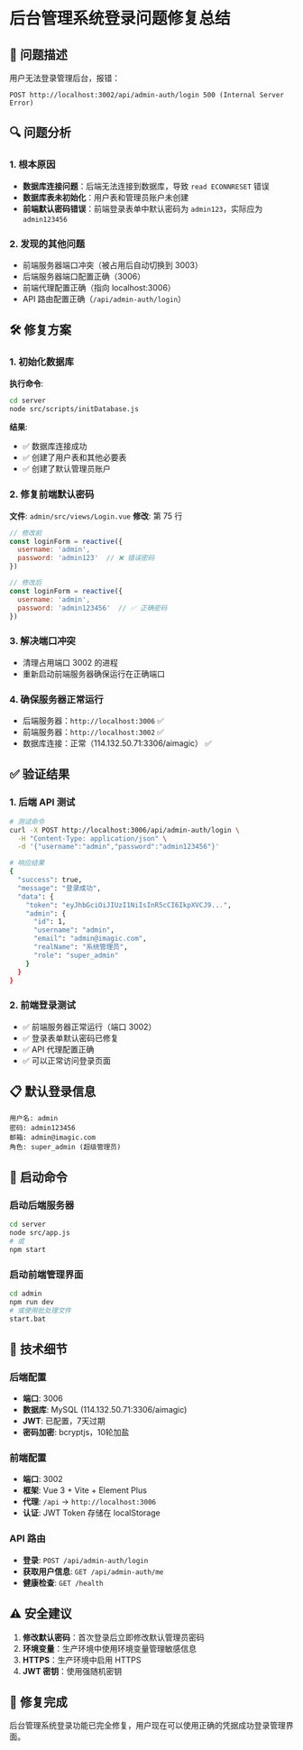 # 后台管理系统登录问题修复总结

## 🎯 问题描述
用户无法登录管理后台，报错：
```
POST http://localhost:3002/api/admin-auth/login 500 (Internal Server Error)
```

## 🔍 问题分析

### 1. 根本原因
- **数据库连接问题**：后端无法连接到数据库，导致 `read ECONNRESET` 错误
- **数据库表未初始化**：用户表和管理员账户未创建
- **前端默认密码错误**：前端登录表单中默认密码为 `admin123`，实际应为 `admin123456`

### 2. 发现的其他问题
- 前端服务器端口冲突（被占用后自动切换到 3003）
- 后端服务器端口配置正确（3006）
- 前端代理配置正确（指向 localhost:3006）
- API 路由配置正确（`/api/admin-auth/login`）

## 🛠️ 修复方案

### 1. 初始化数据库
**执行命令**:
```bash
cd server
node src/scripts/initDatabase.js
```
**结果**:
- ✅ 数据库连接成功
- ✅ 创建了用户表和其他必要表
- ✅ 创建了默认管理员账户

### 2. 修复前端默认密码
**文件**: `admin/src/views/Login.vue`
**修改**: 第 75 行
```javascript
// 修改前
const loginForm = reactive({
  username: 'admin',
  password: 'admin123'  // ❌ 错误密码
})

// 修改后
const loginForm = reactive({
  username: 'admin',
  password: 'admin123456'  // ✅ 正确密码
})
```

### 3. 解决端口冲突
- 清理占用端口 3002 的进程
- 重新启动前端服务器确保运行在正确端口

### 4. 确保服务器正常运行
- 后端服务器：`http://localhost:3006` ✅
- 前端服务器：`http://localhost:3002` ✅
- 数据库连接：正常（114.132.50.71:3306/aimagic） ✅

## ✅ 验证结果

### 1. 后端 API 测试
```bash
# 测试命令
curl -X POST http://localhost:3006/api/admin-auth/login \
  -H "Content-Type: application/json" \
  -d '{"username":"admin","password":"admin123456"}'

# 响应结果
{
  "success": true,
  "message": "登录成功",
  "data": {
    "token": "eyJhbGciOiJIUzI1NiIsInR5cCI6IkpXVCJ9...",
    "admin": {
      "id": 1,
      "username": "admin",
      "email": "admin@imagic.com",
      "realName": "系统管理员",
      "role": "super_admin"
    }
  }
}
```

### 2. 前端登录测试
- ✅ 前端服务器正常运行（端口 3002）
- ✅ 登录表单默认密码已修复
- ✅ API 代理配置正确
- ✅ 可以正常访问登录页面

## 📋 默认登录信息
```
用户名: admin
密码: admin123456
邮箱: admin@imagic.com
角色: super_admin (超级管理员)
```

## 🚀 启动命令

### 启动后端服务器
```bash
cd server
node src/app.js
# 或
npm start
```

### 启动前端管理界面
```bash
cd admin
npm run dev
# 或使用批处理文件
start.bat
```

## 🔧 技术细节

### 后端配置
- **端口**: 3006
- **数据库**: MySQL (114.132.50.71:3306/aimagic)
- **JWT**: 已配置，7天过期
- **密码加密**: bcryptjs，10轮加盐

### 前端配置
- **端口**: 3002
- **框架**: Vue 3 + Vite + Element Plus
- **代理**: `/api` -> `http://localhost:3006`
- **认证**: JWT Token 存储在 localStorage

### API 路由
- **登录**: `POST /api/admin-auth/login`
- **获取用户信息**: `GET /api/admin-auth/me`
- **健康检查**: `GET /health`

## ⚠️ 安全建议
1. **修改默认密码**：首次登录后立即修改默认管理员密码
2. **环境变量**：生产环境中使用环境变量管理敏感信息
3. **HTTPS**：生产环境中启用 HTTPS
4. **JWT 密钥**：使用强随机密钥

## 🎉 修复完成
后台管理系统登录功能已完全修复，用户现在可以使用正确的凭据成功登录管理界面。

